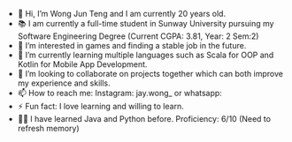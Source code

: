- 👋 Hi, I’m Wong Jun Teng and I am currently 20 years old.
- 📚 I am currently a full-time student in Sunway University pursuing my Software Engineering Degree (Current CGPA: 3.81, Year: 2 Sem:2)
- 👀 I’m interested in games and finding a stable job in the future.
- 🌱 I’m currently learning multiple languages such as Scala for OOP and Kotlin for Mobile App Development.
- 💞️ I’m looking to collaborate on projects together which can both improve my experience and skills.
- 📫 How to reach me: Instagram: jay.wong_ or whatsapp:
- ⚡ Fun fact: I love learning and willing to learn.
- 👍🏻 I have learned Java and Python before. Proficiency: 6/10 (Need to refresh memory)

<!---
WongJunTeng04/WongJunTeng04 is a ✨ special ✨ repository because its `README.md` (this file) appears on your GitHub profile.
You can click the Preview link to take a look at your changes.
--->
